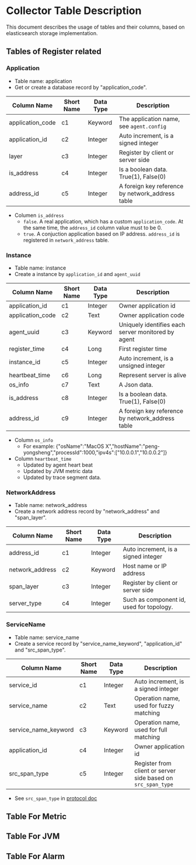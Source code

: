 # Collector Table Description
This document describes the usage of tables and their columns, based on elasticsearch storage implementation.

## Tables of Register related
### Application
- Table name: application
- Get or create a database record by "application_code". 

Column Name | Short Name | Data Type | Description
----------- | ---------- | --------- | ---------
application_code | c1 | Keyword | The application name, see `agent.config`
application_id | c2 | Integer | Auto increment, is a signed integer
layer | c3 | Integer | Register by client or server side
is_address | c4 | Integer | Is a boolean data. True(1), False(0)
address_id | c5 | Integer | A foreign key reference by network_address table

- Columen `is_address`
  - `false`. A real application, which has a custom `application_code`. At the same time, the `address_id` column value must to be 0. 
  - `true`. A conjuction application based on IP address. `address_id` is registered in `network_address` table.

### Instance
- Table name: instance
- Create a instance by `application_id` and `agent_uuid`

Column Name | Short Name | Data Type | Description
----------- | ---------- | --------- | ---------
application_id | c1 | Integer | Owner application id
application_code | c2 | Text | Owner application code
agent_uuid | c3 | Keyword | Uniquely identifies each server monitored by agent
register_time | c4 | Long | First register time
instance_id | c5 | Integer | Auto increment, is a unsigned integer
heartbeat_time | c6 | Long | Represent server is alive 
os_info | c7 | Text | A Json data.
is_address | c8 | Integer | Is a boolean data. True(1), False(0)
address_id | c9 | Integer | A foreign key reference by network_address table

- Column `os_info` 
  - For example: {"osName":"MacOS X","hostName":"peng-yongsheng","processId":1000,"ipv4s":["10.0.0.1","10.0.0.2"]}
- Column `heartbeat_time`
  - Updated by agent heart beat
  - Updated by JVM metric data
  - Updated by trace segment data.

### NetworkAddress
- Table name: network_address
- Create a network address record by "network_address" and "span_layer". 

Column Name | Short Name | Data Type | Description
----------- | ---------- | --------- | ---------
address_id | c1 | Integer | Auto increment, is a signed integer
network_address | c2 | Keyword | Host name or IP address
span_layer | c3 | Integer | Register by client or server side
server_type | c4 | Integer | Such as component id, used for topology. 

### ServiceName
- Table name: service_name
- Create a service record by "service_name_keyword", "application_id" and "src_span_type". 

Column Name | Short Name | Data Type | Description
----------- | ---------- | --------- | ---------
service_id | c1 | Integer | Auto increment, is a signed integer
service_name | c2 | Text | Operation name, used for fuzzy matching
service_name_keyword | c3 | Keyword | Operation name, used for full matching
application_id | c4 | Integer | Owner application id
src_span_type | c5 | Integer | Register from client or server side based on `src_span_type`

- See `src_span_type` in [protocol doc](Trace-Data-Protocol.md#network-address-register-service)

## Table For Metric

## Table For JVM

## Table For Alarm

